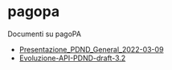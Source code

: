 # pagopa
Documenti su pagoPA

- [Presentazione_PDND_General_2022-03-09](https://docs.google.com/viewer?url=https://github.com/UO-TransizioneDigitaleComunePalermo/pagopa/raw/main/2022-PDND/Presentazione_PDND_General_2022-03-09.pdf)
- [Evoluzione-API-PDND-draft-3.2](https://docs.google.com/viewer?url=)
